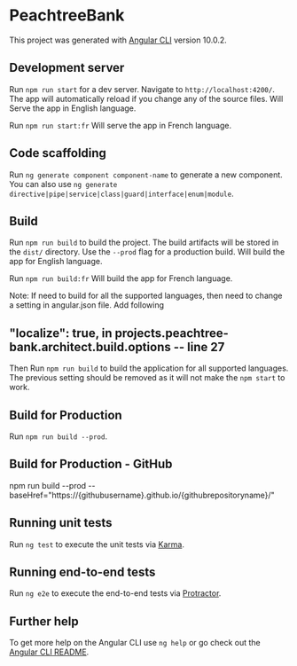 # PeachtreeBank

This project was generated with [Angular CLI](https://github.com/angular/angular-cli) version 10.0.2.

## Development server

Run `npm run start` for a dev server. Navigate to `http://localhost:4200/`. The app will automatically reload if you change any of the source files.
Will Serve the app in English language.

Run `npm run start:fr`
Will serve the app in French language.

## Code scaffolding

Run `ng generate component component-name` to generate a new component. You can also use `ng generate directive|pipe|service|class|guard|interface|enum|module`.

## Build

Run `npm run build` to build the project. The build artifacts will be stored in the `dist/` directory. Use the `--prod` flag for a production build.
Will build the app for English language.

Run `npm run build:fr`
Will build the app for French language.

Note:
If need to build for all the supported languages, then need to change a setting in angular.json file. Add following
## "localize": true, in projects.peachtree-bank.architect.build.options -- line 27
Then Run `npm run build` to build the application for all supported languages.
The previous setting should be removed as it will not make the `npm start` to work.


## Build for Production
Run `npm run build --prod`.

## Build for Production - GitHub
npm run build --prod --baseHref="https://{githubusername}.github.io/{githubrepositoryname}/"

## Running unit tests

Run `ng test` to execute the unit tests via [Karma](https://karma-runner.github.io).

## Running end-to-end tests

Run `ng e2e` to execute the end-to-end tests via [Protractor](http://www.protractortest.org/).

## Further help

To get more help on the Angular CLI use `ng help` or go check out the [Angular CLI README](https://github.com/angular/angular-cli/blob/master/README.md).
